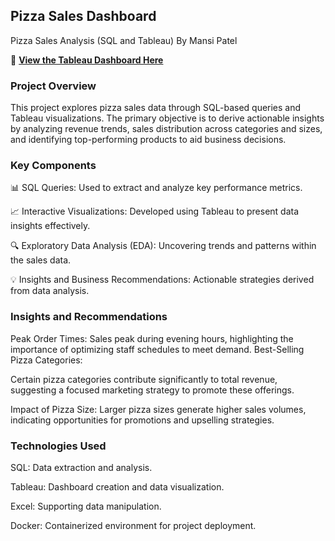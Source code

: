 ## Pizza Sales Dashboard
 
Pizza Sales Analysis (SQL and Tableau)
By Mansi Patel

🔗 **[View the Tableau Dashboard Here](https://public.tableau.com/app/profile/mansiben.patel/viz/Pizza_Sales_Dashboard_17373500274780/Dashboard1)**

### Project Overview
This project explores pizza sales data through SQL-based queries and Tableau visualizations. The primary objective is to derive actionable insights by analyzing revenue trends, sales distribution across categories and sizes, and identifying top-performing products to aid business decisions.

### Key Components
📊 SQL Queries: Used to extract and analyze key performance metrics.

📈 Interactive Visualizations: Developed using Tableau to present data insights effectively.

🔍 Exploratory Data Analysis (EDA): Uncovering trends and patterns within the sales data.

💡 Insights and Business Recommendations: Actionable strategies derived from data analysis.

### Insights and Recommendations
Peak Order Times:
Sales peak during evening hours, highlighting the importance of optimizing staff schedules to meet demand.
Best-Selling Pizza Categories:

Certain pizza categories contribute significantly to total revenue, suggesting a focused marketing strategy to promote these offerings.

Impact of Pizza Size:
Larger pizza sizes generate higher sales volumes, indicating opportunities for promotions and upselling strategies.

### Technologies Used
SQL: Data extraction and analysis.

Tableau: Dashboard creation and data visualization.

Excel: Supporting data manipulation.

Docker: Containerized environment for project deployment.
